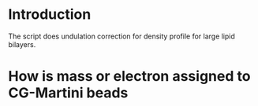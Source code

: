 # Introduction
The script does undulation correction for density profile for  large lipid bilayers.

# How is mass or electron assigned to CG-Martini beads

